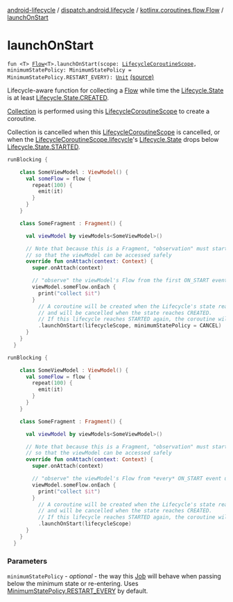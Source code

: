 [android-lifecycle](../../index.md) / [dispatch.android.lifecycle](../index.md) / [kotlinx.coroutines.flow.Flow](index.md) / [launchOnStart](./launch-on-start.md)

# launchOnStart

`fun <T> `[`Flow`](https://kotlin.github.io/kotlinx.coroutines/kotlinx-coroutines-core/kotlinx.coroutines.flow/-flow/index.html)`<T>.launchOnStart(scope: `[`LifecycleCoroutineScope`](../-lifecycle-coroutine-scope/index.md)`, minimumStatePolicy: MinimumStatePolicy = MinimumStatePolicy.RESTART_EVERY): `[`Unit`](https://kotlinlang.org/api/latest/jvm/stdlib/kotlin/-unit/index.html) [(source)](https://github.com/RBusarow/Dispatch/tree/master/android-lifecycle/src/main/java/dispatch/android/lifecycle/FlowExt.kt#L60)

Lifecycle-aware function for collecting a [Flow](https://kotlin.github.io/kotlinx.coroutines/kotlinx-coroutines-core/kotlinx.coroutines.flow/-flow/index.html) while time the [Lifecycle.State](https://developer.android.com/reference/androidx/androidx/lifecycle/Lifecycle/State.html)
is at least [Lifecycle.State.CREATED](https://developer.android.com/reference/androidx/androidx/lifecycle/Lifecycle/State.html#CREATED).

[Collection](https://kotlin.github.io/kotlinx.coroutines/kotlinx-coroutines-core/kotlinx.coroutines.flow/collect.html) is performed using this [LifecycleCoroutineScope](../-lifecycle-coroutine-scope/index.md) to create a coroutine.

Collection is cancelled when this [LifecycleCoroutineScope](../-lifecycle-coroutine-scope/index.md) is cancelled,
or when the [LifecycleCoroutineScope.lifecycle](../-lifecycle-coroutine-scope/lifecycle.md)'s [Lifecycle.State](https://developer.android.com/reference/androidx/androidx/lifecycle/Lifecycle/State.html) drops below [Lifecycle.State.STARTED](https://developer.android.com/reference/androidx/androidx/lifecycle/Lifecycle/State.html#STARTED).

``` kotlin
runBlocking {

    class SomeViewModel : ViewModel() {
      val someFlow = flow {
        repeat(100) {
          emit(it)
        }
      }
    }

    class SomeFragment : Fragment() {

      val viewModel by viewModels<SomeViewModel>()

      // Note that because this is a Fragment, "observation" must start after onAttach
      // so that the viewModel can be accessed safely
      override fun onAttach(context: Context) {
        super.onAttach(context)

        // "observe" the viewModel's Flow from the first ON_START event until the first ON_STOP event
        viewModel.someFlow.onEach {
          print("collect $it")
        }
          // A coroutine will be created when the Lifecycle's state reaches STARTED,
          // and will be cancelled when the state reaches CREATED.
          // If this lifecycle reaches STARTED again, the coroutine will NOT be recreated.
          .launchOnStart(lifecycleScope, minimumStatePolicy = CANCEL)
      }
    }
  }
```

``` kotlin
runBlocking {

    class SomeViewModel : ViewModel() {
      val someFlow = flow {
        repeat(100) {
          emit(it)
        }
      }
    }

    class SomeFragment : Fragment() {

      val viewModel by viewModels<SomeViewModel>()

      // Note that because this is a Fragment, "observation" must start after onAttach
      // so that the viewModel can be accessed safely
      override fun onAttach(context: Context) {
        super.onAttach(context)

        // "observe" the viewModel's Flow from *every* ON_START event until the following ON_STOP event
        viewModel.someFlow.onEach {
          print("collect $it")
        }
          // A coroutine will be created when the Lifecycle's state reaches STARTED,
          // and will be cancelled when the state reaches CREATED.
          // If this lifecycle reaches STARTED again, the coroutine will be recreated.
          .launchOnStart(lifecycleScope)
      }
    }
  }
```

### Parameters

`minimumStatePolicy` - *optional* - the way this [Job](https://kotlin.github.io/kotlinx.coroutines/kotlinx-coroutines-core/kotlinx.coroutines/-job/index.html) will behave when passing below the minimum
state or re-entering.  Uses [MinimumStatePolicy.RESTART_EVERY](../-lifecycle-coroutine-scope/-minimum-state-policy/-r-e-s-t-a-r-t_-e-v-e-r-y.md) by default.
